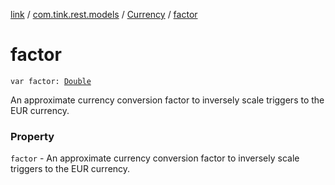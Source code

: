 [link](../../index.md) / [com.tink.rest.models](../index.md) / [Currency](index.md) / [factor](./factor.md)

# factor

`var factor: `[`Double`](https://kotlinlang.org/api/latest/jvm/stdlib/kotlin/-double/index.html)

An approximate currency conversion factor to inversely scale triggers to the EUR currency.

### Property

`factor` - An approximate currency conversion factor to inversely scale triggers to the EUR currency.
